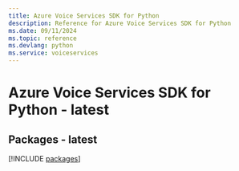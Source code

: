```yaml
---
title: Azure Voice Services SDK for Python
description: Reference for Azure Voice Services SDK for Python
ms.date: 09/11/2024
ms.topic: reference
ms.devlang: python
ms.service: voiceservices
---
```

# Azure Voice Services SDK for Python - latest
## Packages - latest
[!INCLUDE [packages](voice-services-index.md)]